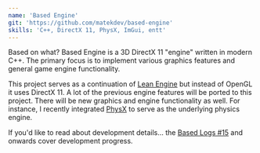 ```yaml
---
name: 'Based Engine'
git: 'https://github.com/matekdev/based-engine'
skills: 'C++, DirectX 11, PhysX, ImGui, entt'
---
```


Based on what? Based Engine is a 3D DirectX 11 "engine" written in modern C++. The primary focus is to implement various graphics features and general game engine functionality.

This project serves as a continuation of [Lean Engine](https://matek.dev/projects/lean-engine/) but instead of OpenGL it uses DirectX 11. A lot of the previous engine features will be ported to this project. There will be new graphics and engine functionality as well. For instance, I recently integrated [PhysX](https://github.com/NVIDIA-Omniverse/PhysX) to serve as the underlying physics engine.

If you'd like to read about development details... the [Based Logs #15](http://localhost:5173/blog/basedlogs-15/) and onwards cover development progress.

<Youtube id="lY5LsbUydl4" />
